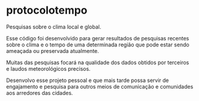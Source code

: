 # protocolotempo
Pesquisas sobre o clima local e global.

Esse código foi desenvolvido para gerar resultados de pesquisas recentes sobre o clima e o tempo de uma determinada região que pode estar sendo ameaçada ou preservada atualmente.

Muitas das pesquisas focará na qualidade dos dados obtidos por terceiros e laudos meteorológicos precisos. 

Desenvolvo esse projeto pessoal e que mais tarde possa servir de engajamento e pesquisa para outros meios de comunicação e comunidades aos arredores das cidades.

